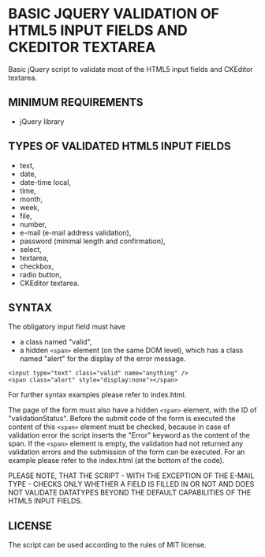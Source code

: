 # BASIC JQUERY VALIDATION OF HTML5 INPUT FIELDS AND CKEDITOR TEXTAREA

Basic jQuery script to validate most of the HTML5 input fields and CKEditor textarea.

## MINIMUM REQUIREMENTS

* jQuery library

## TYPES OF VALIDATED HTML5 INPUT FIELDS

* text,
* date,
* date-time local,
* time,
* month,
* week,
* file,
* number,
* e-mail (e-mail address validation),
* password (minimal length and confirmation),
* select,
* textarea,
* checkbox,
* radio button,
* CKEditor textarea.

## SYNTAX

The obligatory input field must have

* a class named "valid",
* a hidden ```<span>``` element (on the same DOM level), which has a class named "alert" for the display of the error message.

```
<input type="text" class="valid" name="anything" />
<span class="alert" style="display:none"></span>
```

For further syntax examples please refer to index.html.

The page of the form must also have a hidden ```<span>``` element, with the ID of "validationStatus". Before the submit code of the form is executed the content of this ```<span>``` element must be checked, because in case of validation error the script inserts the "Error" keyword as the content of the span.
If the ```<span>``` element is empty, the validation had not returned any validation errors and the submission of the form can be executed. For an example please refer to the index.html (at the bottom of the code).

PLEASE NOTE, THAT THE SCRIPT - WITH THE EXCEPTION OF THE E-MAIL TYPE - CHECKS ONLY WHETHER A FIELD IS FILLED IN OR NOT AND DOES NOT VALIDATE DATATYPES BEYOND THE DEFAULT CAPABILITIES OF THE HTML5 INPUT FIELDS.

## LICENSE

The script can be used according to the rules of MIT license.
